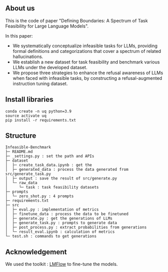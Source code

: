 ## About us
This is the code of paper "Defining Boundaries: A Spectrum of Task Feasibility for Large Language Models". 

In this paper: 
- We systematically conceptualize infeasible tasks for LLMs, providing formal definitions and categorizations that cover a spectrum of related hallucinations. 
- We establish a new dataset for task feasibility and benchmark various LLMs under the developed dataset. 
- We propose three strategies to enhance the refusal awareness of LLMs when faced with infeasible tasks, by constructing a refusal-augmented instruction tuning dataset. 

## Install libraries
```
conda create -n uq python=3.9
source activate uq
pip install -r requirements.txt
```

## Structure
```
Infeasible-Benchmark
├─ README.md
├─ _settings.py : set the path and APIs
├─ dataset
│  ├─ create_task_data.ipynb : get the 
│  ├─ generated_data : process the data generated from src/generate_task.py
│  ├─ output : save the result of src/generate.py
│  └─ raw_data
│     └─ task : task feasibility datasets
├─ prompts
│  └─ zero_shot.py : 4 prompts
├─ requirements.txt
├─ src
│  ├─ eval.py : implementation of metrics
│  ├─ finetune_data : process the data to be finetuned
│  ├─ generate.py : get the generations of LLMs
│  ├─ generate_task.py : prompts to generate data
│  ├─ post_process.py : extract probabilities from generations
│  └─ result_eval.ipynb : calculation of metrics
└─ test.sh : commands to get generations

```

## Acknowledgement
We used the toolkit : [LMFlow](https://github.com/OptimalScale/LMFlow) to fine-tune the models. 